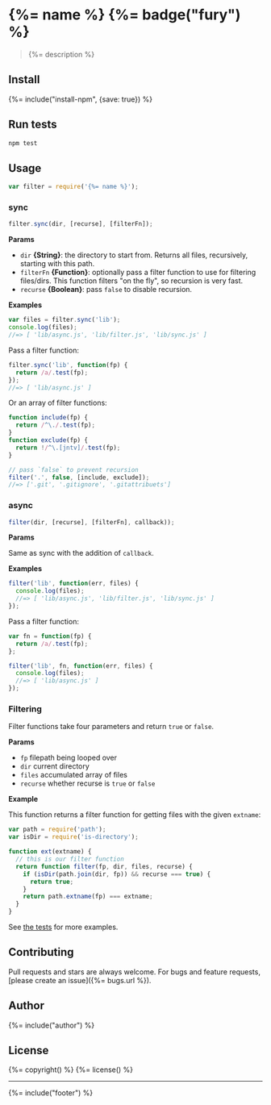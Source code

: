 # {%= name %} {%= badge("fury") %}

> {%= description %}

## Install
{%= include("install-npm", {save: true}) %}

## Run tests

```bash
npm test
```

## Usage

```js
var filter = require('{%= name %}');
```

### sync

```js
filter.sync(dir, [recurse], [filterFn]);
```
**Params**

 - `dir` **{String}**: the directory to start from. Returns all files, recursively, starting with this path.
 - `filterFn` **{Function}**: optionally pass a filter function to use for filtering files/dirs. This function filters "on the fly", so recursion is very fast.
 - `recurse` **{Boolean}**: pass `false` to disable recursion.

**Examples**

```js
var files = filter.sync('lib');
console.log(files);
//=> [ 'lib/async.js', 'lib/filter.js', 'lib/sync.js' ]
```

Pass a filter function:

```js
filter.sync('lib', function(fp) {
  return /a/.test(fp);
});
//=> [ 'lib/async.js' ]
```

Or an array of filter functions:

```js
function include(fp) {
  return /^\./.test(fp);
}
function exclude(fp) {
  return !/^\.[jntv]/.test(fp);
}

// pass `false` to prevent recursion
filter('.', false, [include, exclude]);
//=> ['.git', '.gitignore', '.gitattribuets']
```

### async

```js
filter(dir, [recurse], [filterFn], callback));
```
**Params**

Same as sync with the addition of `callback`.

**Examples**

```js
filter('lib', function(err, files) {
  console.log(files);
  //=> [ 'lib/async.js', 'lib/filter.js', 'lib/sync.js' ]
});
```

Pass a filter function:

```js
var fn = function(fp) {
  return /a/.test(fp);
};

filter('lib', fn, function(err, files) {
  console.log(files);
  //=> [ 'lib/async.js' ]
});
```

### Filtering

Filter functions take four parameters and return `true` or `false`.

**Params**

 - `fp` filepath being looped over
 - `dir` current directory
 - `files` accumulated array of files
 - `recurse` whether recurse is `true` or `false`

**Example**

This function returns a filter function for getting files with the given `extname`:

```js
var path = require('path');
var isDir = require('is-directory');

function ext(extname) {
  // this is our filter function
  return function filter(fp, dir, files, recurse) {
    if (isDir(path.join(dir, fp)) && recurse === true) {
      return true;
    }
    return path.extname(fp) === extname;
  }
}
```

See [the tests](./test/test.js) for more examples.


## Contributing
Pull requests and stars are always welcome. For bugs and feature requests, [please create an issue]({%= bugs.url %}).

## Author
{%= include("author") %}

## License
{%= copyright() %}
{%= license() %}

***

{%= include("footer") %}
